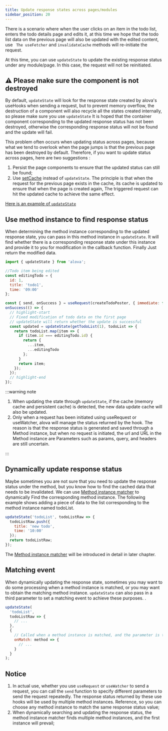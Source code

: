 ```yaml
---
title: Update response states across pages/modules
sidebar_position: 20
---
```


There is a scenario where when the user clicks on an item in the todo list, enters the todo details page and edits it, at this time we hope that the todo list data on the previous page will also be updated with the edited content, use ` The useFetcher` and `invalidateCache` methods will re-initiate the request.

At this time, you can use `updateState` to update the existing response status under any module/page. In this case, the request will not be reinitiated.

## ⚠️ Please make sure the component is not destroyed

By default, `updateState` will look for the response state created by alova's useHooks when sending a request, but to prevent memory overflow, the destruction of a component will also recycle all the states created internally, so please make sure you use `updateState` It is hoped that the container component corresponding to the updated response status has not been destroyed, otherwise the corresponding response status will not be found and the update will fail.

This problem often occurs when updating status across pages, because what we tend to overlook when the page jumps is that the previous page has been destroyed by default. Therefore, if you want to update status across pages, here are two suggestions :

1. Persist the page components to ensure that the updated status can still be found;
2. Use [setCache](/tutorial/cache/set-and-query) instead of `updateState`. The principle is that when the request for the previous page exists in the cache, its cache is updated to ensure that when the page is created again, The triggered request can hit the updated cache to achieve the same effect.

[Here is an example of `updateState`](/tutorial/example/update-state)

## Use method instance to find response status

When determining the method instance corresponding to the updated response state, you can pass in this method instance in `updateState`. It will find whether there is a corresponding response state under this instance and provide it to you for modification in the callback function. Finally Just return the modified data.

```javascript
import { updateState } from 'alova';

//Todo item being edited
const editingTodo = {
  id: 1,
  title: 'todo1',
  time: '09:00'
};

const { send, onSuccess } = useRequest(createTodoPoster, { immediate: false });
onSuccess(() => {
  // highlight-start
  // Fixed modification of todo data on the first page
  // updateState will return whether the update is successful
  const updated = updateState(getTodoList(1), todoList => {
    return todoList.map(item => {
      if (item.id === editingTodo.id) {
        return {
          ...item,
          ...editingTodo
        };
      }
      return item;
    });
  });
  // highlight-end
});
```

:::warning note

1. When updating the state through `updateState`, if the cache (memory cache and persistent cache) is detected, the new data update cache will also be updated.
2. Only when a request has been initiated using useRequest or useWatcher, alova will manage the status returned by the hook. The reason is that the response status is generated and saved through a Method instance, but when no request is initiated, the url and URL in the Method instance are Parameters such as params, query, and headers are still uncertain.

:::

## Dynamically update response status

Maybe sometimes you are not sure that you need to update the response status under the method, but you know how to find the cached data that needs to be invalidated. We can use [Method instance matcher](/tutorial/advanced/method-matcher) to dynamically Find the corresponding method instance. The following example shows adding a piece of data to the list corresponding to the method instance named todoList.

```javascript
updateState('todoList', todoListRaw => {
  todoListRaw.push({
    title: 'new todo',
    time: '10:00'
  });
  return todoListRaw;
});
```

The [Method instance matcher](/tutorial/advanced/method-matcher) will be introduced in detail in later chapter.

## Matching event

When dynamically updating the response state, sometimes you may want to do some processing when a method instance is matched, or you may want to obtain the matching method instance. `updateState` can also pass in a third parameter to set a matching event to achieve these purposes. .

```javascript
updateState(
  'todoList',
  todoListRaw => {
    // ...
  },
  {
    // Called when a method instance is matched, and the parameter is the matched method instance.
    onMatch: method => {
      // ...
    }
  }
);
```

## Notice

1. In actual use, whether you use `useRequest` or `useWatcher` to send a request, you can call the `send` function to specify different parameters to send the request repeatedly. The response status returned by these use hooks will be used by multiple method instances. Reference, so you can choose any method instance to match the same response status value;
2. When dynamically searching and updating the response status, the method instance matcher finds multiple method instances, and the first instance will prevail;
